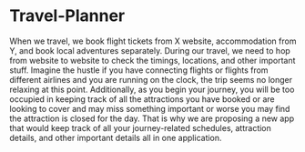 # Travel-Planner

When we travel, we book flight tickets from X website, accommodation from Y, and book local
adventures separately. During our travel, we need to hop from website to website to check the
timings, locations, and other important stuff. Imagine the hustle if you have connecting flights or
flights from different airlines and you are running on the clock, the trip seems no longer relaxing
at this point. Additionally, as you begin your journey, you will be too occupied in keeping track
of all the attractions you have booked or are looking to cover and may miss something important
or worse you may find the attraction is closed for the day. That is why we are proposing a new app
that would keep track of all your journey-related schedules, attraction details, and other important
details all in one application.
